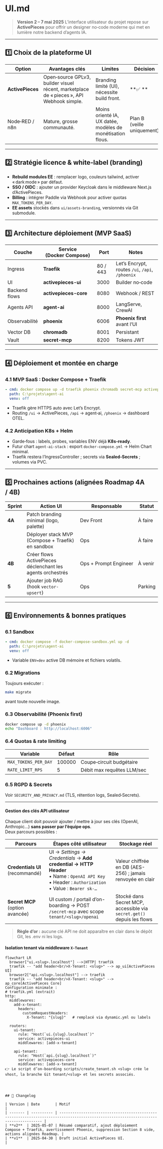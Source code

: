 # UI.md

> **Version 2 – 7 mai 2025**
> L’interface utilisateur du projet repose sur **ActivePieces** pour offrir un designer no‑code moderne qui met en lumière notre backend d’agents IA.

---

## 1️⃣ Choix de la plateforme UI

| Option           | Avantages clés                                                                           | Limites                                                    | Décision                   |
| ---------------- | ---------------------------------------------------------------------------------------- | ---------------------------------------------------------- | -------------------------- |
| **ActivePieces** | Open‑source GPLv3, builder visuel récent, marketplace de « pieces », API Webhook simple. | Branding limité (UI), nécessite build front.               | \*\*✅ \*\*                 |
| Node‑RED / n8n   | Mature, grosse communauté.                                                               | Moins orienté IA, UX datée, modèles de monétisation flous. | Plan B (veille uniquement) |

---

## 2️⃣ Stratégie licence & white‑label (branding)

* **Rebuild modules EE** : remplacer logo, couleurs tailwind, activer « dark mode » par défaut.
* **SSO / OIDC** : ajouter un provider Keycloak dans le middleware Next.js d’ActivePieces.
* **Billing** : intégrer Paddle via Webhook pour activer quotas `MAX_TOKENS_PER_DAY`.
* **EE assets** stockés dans `ui/assets-branding`, versionnés via Git submodule.

---

## 3️⃣ Architecture déploiement (MVP SaaS)

| Couche        | Service (Docker Compose) | Port     | Notes                                           |
| ------------- | ------------------------ | -------- | ----------------------------------------------- |
| Ingress       | **Traefik**              | 80 / 443 | Let’s Encrypt, routes `/ui`, `/api`, `/phoenix` |
| UI            | **activepieces-ui**      | 3000     | Builder no‑code                                 |
| Backend flows | **activepieces-core**    | 8080     | Webhook / REST                                  |
| Agents API    | **agent-ai**             | 8000     | LangServe, CrewAI                               |
| Observabilité | **phoenix**              | 6006     | **Phoenix first** avant l’UI                    |
| Vector DB     | **chromadb**             | 8001     | Persistant                                      |
| Vault         | **secret-mcp**           | 8200     | Tokens JWT                                      |

---

## 4️⃣ Déploiement et montée en charge

### 4.1 MVP SaaS : Docker Compose + Traefik

```yaml
- cmd: docker compose up -d traefik phoenix chromadb secret-mcp activepieces-ui activepieces-core agent-ai
  path: C:\projets\agent-ai
  venv: off
```

* Traefik gère HTTPS auto avec Let’s Encrypt.
* Routing `/ui` → ActivePieces, `/api` → agent‑ai, `/phoenix` → dashboard OTEL.

### 4.2 Anticipation K8s + Helm

* Garde‑fous : labels, probes, variables ENV déjà **K8s‑ready**.
* Futur chart `agent-ai-stack` : export `docker-compose.yml` → Helm Chart minimal.
* Traefik restera l’IngressController ; secrets via **Sealed‑Secrets** ; volumes via PVC.

---

## 5️⃣ Prochaines actions (alignées Roadmap 4A / 4B)

| Sprint | Action UI                                                  | Responsable           | Statut  |
| ------ | ---------------------------------------------------------- | --------------------- | ------- |
| **4A** | Patch branding minimal (logo, palette)                     | Dev Front             | À faire |
|        | Déployer stack MVP (Compose + Traefik) en sandbox          | Ops                   | À faire |
| **4B** | Créer flows ActivePieces déclenchant les agents orchestrés | Ops + Prompt Engineer | À venir |
| **5**  | Ajouter job RAG (hook `vector-upsert`)                     | Ops                   | Parking |

---

## 6️⃣ Environnements & bonnes pratiques

### 6.1 Sandbox

```yaml
- cmd: docker compose -f docker-compose-sandbox.yml up -d
  path: C:\projets\agent-ai
  venv: off
```

* Variable `ENV=dev` active DB mémoire et fichiers volatils.

### 6.2 Migrations

Toujours exécuter :

```bash
make migrate
```

avant toute nouvelle image.

### 6.3 Observabilité (Phoenix first)

```bash
docker compose up -d phoenix
echo "Dashboard : http://localhost:6006"
```

### 6.4 Quotas & rate limiting

| Variable             | Défaut | Rôle                       |
| -------------------- | ------ | -------------------------- |
| `MAX_TOKENS_PER_DAY` | 100000 | Coupe‑circuit budgétaire   |
| `RATE_LIMIT_RPS`     | 5      | Débit max requêtes LLM/sec |

### 6.5 RGPD & Secrets

Voir `SECURITY_AND_PRIVACY.md` (TLS, rétention logs, Sealed‑Secrets).

---
#### Gestion des clés API utilisateur

Chaque client doit pouvoir ajouter / mettre à jour ses clés (OpenAI, Anthropic…) **sans passer par l’équipe ops**.  
Deux parcours possibles :

| Parcours | Étapes côté utilisateur | Stockage réel |
|----------|------------------------|---------------|
| **Credentials UI** (recommandé) | UI → *Settings → Credentials* → **Add credential → HTTP Header**<br>• Name : `OpenAI API Key`<br>• Header : `Authorization`<br>• Value : `Bearer sk-…` | Valeur chiffrée en DB (AES-256) ; jamais renvoyée en clair |
| **Secret MCP** (option avancée) | UI custom / portail d’on-boarding → POST `/secret-mcp` avec scope `tenant/<slug>/openai` | Stocké dans Secret MCP, accessible via `secret.get()` depuis les flows |

> **Règle d’or :** aucune clé API ne doit apparaître en clair dans le dépôt Git, les .env ni les logs.

#### Isolation tenant via middleware `X-Tenant`

```mermaid
flowchart LR
  browser["ui.<slug>.localhost"] -->|HTTP| traefik
  traefik -- "add header<br/>X-Tenant: <slug>" --> ap_ui[ActivePieces UI]
  browser2["api.<slug>.localhost"] --> traefik
  traefik -- "add header<br/>X-Tenant: <slug>" --> ap_core[ActivePieces Core]
Configuration minimale :
# traefik.yml (extrait)
http:
  middlewares:
    add-x-tenant:
      headers:
        customRequestHeaders:
          X-Tenant: "{slug}"   # remplacé via dynamic.yml ou labels

  routers:
    ui-tenant:
      rule: "Host(`ui.{slug}.localhost`)"
      service: activepieces-ui
      middlewares: [add-x-tenant]

    api-tenant:
      rule: "Host(`api.{slug}.localhost`)"
      service: activepieces-core
      middlewares: [add-x-tenant]
👉 Le script d’on-boarding scripts/create_tenant.sh <slug> crée le vhost, la branche Git tenant/<slug> et les secrets associés.




## 📝 Changelog

| Version | Date       | Motif                                                                                                                                |
| ------- | ---------- | ------------------------------------------------------------------------------------------------------------------------------------ |
| **v2**  | 2025‑05‑07 | Résumé comparatif, ajout déploiement Compose + Traefik, avertissement Phoenix, suppression Section 8 vide, actions alignées Roadmap. |
| **v1**  | 2025‑04‑30 | Draft initial ActivePieces UI.                                                                                                       |
